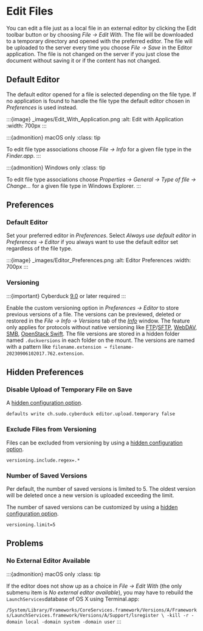 Edit Files
====

You can edit a file just as a local file in an external editor by clicking the Edit toolbar button or by choosing *File → Edit With*. The file will be downloaded to a temporary directory and opened with the preferred editor. The file will be uploaded to the server every time you choose *File → Save* in the Editor application. The file is not changed on the server if you just close the document without saving it or if the content has not changed.

## Default Editor
The default editor opened for a file is selected depending on the file type. If no application is found to handle the file type the default editor chosen in *Preferences* is used instead.

:::{image} _images/Edit_With_Application.png
:alt: Edit with Application
:width: 700px
:::

:::{admonition} macOS only
:class: tip

To edit file type associations choose *File → Info* for a given file type in the *Finder.app*.
:::

:::{admonition} Windows only
:class: tip

To edit file type associations choose *Properties → General → Type of file → Change…* for a given file type in Windows Explorer.
:::

## Preferences

### Default Editor
Set your preferred editor in *Preferences*. Select *Always use default editor* in *Preferences → Editor* if you always want to use the default editor set regardless of the file type.

:::{image} _images/Editor_Preferences.png
:alt: Editor Preferences
:width: 700px
:::

### Versioning

:::{important}
Cyberduck [9.0](https://cyberduck.io/changelog/) or later required
:::

Enable the custom versioning option in *Preferences → Editor* to store previous versions of a file. The versions can be previewed, deleted or restored in the *File → Info → Versions* tab of the *[Info](../cyberduck/info.md#versions)* window. The feature only applies for protocols without native versioning like [FTP](../protocols/ftp.md)/[SFTP](../protocols/sftp/index.md), [WebDAV](../protocols/webdav/index.md), [SMB](../protocols/smb.md), [OpenStack Swift](../protocols/openstack/index.md). The file versions are stored in a hidden folder named `.duckversions` in each folder on the mount. The versions are named with a pattern like `filename.extension → filename-20230906102017.762.extension`.

## Hidden Preferences

### Disable Upload of Temporary File on Save

A [hidden configuration option](preferences.md#hidden-configuration-options).

```
defaults write ch.sudo.cyberduck editor.upload.temporary false
```

### Exclude Files from Versioning

Files can be excluded from versioning by using a [hidden configuration option](preferences.md#hidden-configuration-options).

```
versioning.include.regex=.*
```

### Number of Saved Versions

Per default, the number of saved versions is limited to 5. The oldest version will be deleted once a new version is uploaded exceeding the limit.

The number of saved versions can be customized by using a [hidden configuration option](preferences.md#hidden-configuration-options).

```
versioning.limit=5
```

## Problems

### No External Editor Available

:::{admonition} macOS only
:class: tip

If the editor does not show up as a choice in *File → Edit With* (the only submenu item is *No external editor available*), you may have to rebuild the `LaunchServices`database of OS X using Terminal.app:

`/System/Library/Frameworks/CoreServices.framework/Versions/A/Frameworks/LaunchServices.framework/Versions/A/Support/lsregister \ -kill -r -domain local -domain system -domain user`
:::